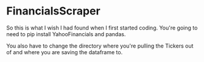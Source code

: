 # FinancialsScraper
So this is what I wish I had found when I first started coding. You're going to need to pip install YahooFinancials and pandas. 

You also have to change the directory where you're pulling the Tickers out of and where you are saving the dataframe to.

